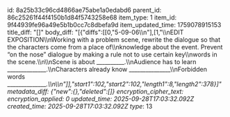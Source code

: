 id: 8a25b33c96cd4866ae75abe1a0edabd6
parent_id: 86c25261f44f4150b1d84f5743258e68
item_type: 1
item_id: 9f44939fe96a49e5b1b0cc7c8dbefa9d
item_updated_time: 1759078915153
title_diff: "[]"
body_diff: "[{\"diffs\":[[0,\"5-09-06\\\n\"],[1,\"\\\nEDIT EXPOSITION\\\nWorking with a problem scene, rewrite the dialogue so that the characters come from a place of\\\nknowledge about the event. Prevent “on the nose” dialogue by making a rule not to use certain key\\\nwords in the scene.\\\n\\\nScene is about __________.\\\nAudience has to learn ______________.\\\nCharacters already know _______________\\\nForbidden words _______________.\\\n\\\n\"]],\"start1\":102,\"start2\":102,\"length1\":8,\"length2\":378}]"
metadata_diff: {"new":{},"deleted":[]}
encryption_cipher_text: 
encryption_applied: 0
updated_time: 2025-09-28T17:03:32.092Z
created_time: 2025-09-28T17:03:32.092Z
type_: 13